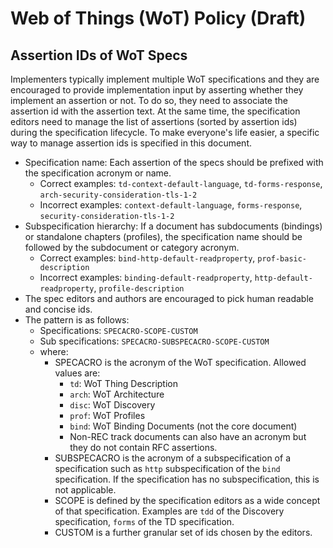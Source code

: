 # Web of Things (WoT) Policy (Draft)

## Assertion IDs of WoT Specs

Implementers typically implement multiple WoT specifications and they are encouraged to provide implementation input by asserting whether they implement an assertion or not.
To do so, they need to associate the assertion id with the assertion text.
At the same time, the specification editors need to manage the list of assertions (sorted by assertion ids) during the specification lifecycle.
To make everyone's life easier, a specific way to manage assertion ids is specified in this document.

- Specification name: Each assertion of the specs should be prefixed with the specification acronym or name.
  - Correct examples: `td-context-default-language`, `td-forms-response`, `arch-security-consideration-tls-1-2`
  - Incorrect examples: `context-default-language`, `forms-response`, `security-consideration-tls-1-2`
- Subspecification hierarchy: If a document has subdocuments (bindings) or standalone chapters (profiles), the specification name should be followed by the subdocument or category acronym.
  - Correct examples: `bind-http-default-readproperty`, `prof-basic-description`
  - Incorrect examples: `binding-default-readproperty`, `http-default-readproperty`, `profile-description`
- The spec editors and authors are encouraged to pick human readable and concise ids.
- The pattern is as follows:
  - Specifications: `SPECACRO-SCOPE-CUSTOM`
  - Sub specifications: `SPECACRO-SUBSPECACRO-SCOPE-CUSTOM`
  - where:
    - SPECACRO is the acronym of the WoT specification. Allowed values are:
      - `td`: WoT Thing Description
      - `arch`: WoT Architecture
      - `disc`: WoT Discovery
      - `prof`: WoT Profiles
      - `bind`: WoT Binding Documents (not the core document)
      - Non-REC track documents can also have an acronym but they do not contain RFC assertions.
    - SUBSPECACRO is the acronym of a subspecification of a specification such as `http` subspecification of the `bind` specification. If the specification has no subspecification, this is not applicable.
    - SCOPE is defined by the specification editors as a wide concept of that specification. Examples are `tdd` of the Discovery specification, `forms` of the TD specification.
    - CUSTOM is a further granular set of ids chosen by the editors.
